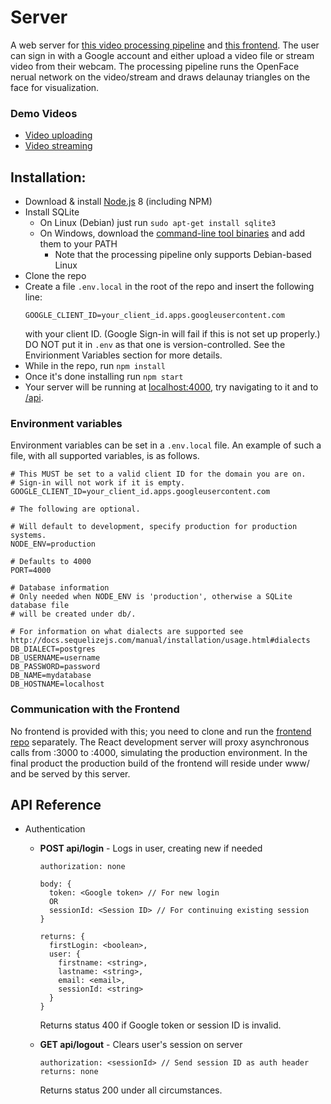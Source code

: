 # Server

A web server for [this video processing pipeline](https://github.com/gregdumb/cs160) and [this frontend](https://github.com/gregdumb/cs160-frontend). The user can sign in with a Google account and either upload a video file or stream video from their webcam. The processing pipeline runs the OpenFace nerual network on the video/stream and draws delaunay triangles on the face for visualization.

### Demo Videos

* [Video uploading](https://youtu.be/9RE6Nfh6KuA)
* [Video streaming](https://youtu.be/5yjUkBXFWF0)

## Installation:

* Download & install [Node.js](https://nodejs.org/) 8 (including NPM)
* Install SQLite
  * On Linux (Debian) just run `sudo apt-get install sqlite3`
  * On Windows, download the [command-line tool binaries](https://www.sqlite.org/download.html) and add them to your PATH
    * Note that the processing pipeline only supports Debian-based Linux
* Clone the repo
* Create a file `.env.local` in the root of the repo and insert the following line:
  ```
  GOOGLE_CLIENT_ID=your_client_id.apps.googleusercontent.com
  ```
  with your client ID. (Google Sign-in will fail if this is not set up properly.) DO NOT put it in `.env` as that one is version-controlled. See the Envirionment Variables section for more details.
* While in the repo, run `npm install`
* Once it's done installing run `npm start`
* Your server will be running at [localhost:4000](http://localhost:4000), try navigating to it and to [/api](http://localhost:4000/api).

### Environment variables

Environment variables can be set in a `.env.local` file. An example of such a file, with all supported variables, is as follows.
```
# This MUST be set to a valid client ID for the domain you are on.
# Sign-in will not work if it is empty.
GOOGLE_CLIENT_ID=your_client_id.apps.googleusercontent.com

# The following are optional.

# Will default to development, specify production for production systems.
NODE_ENV=production

# Defaults to 4000
PORT=4000

# Database information
# Only needed when NODE_ENV is 'production', otherwise a SQLite database file
# will be created under db/.

# For information on what dialects are supported see http://docs.sequelizejs.com/manual/installation/usage.html#dialects 
DB_DIALECT=postgres
DB_USERNAME=username
DB_PASSWORD=password
DB_NAME=mydatabase
DB_HOSTNAME=localhost
```

### Communication with the Frontend

No frontend is provided with this; you need to clone and run the [frontend repo](https://github.com/gregdumb/cs160-frontend) separately. The React development server will proxy asynchronous calls from :3000 to :4000, simulating the production environment. In the final product the production build of the frontend will reside under www/ and be served by this server.

## API Reference

* Authentication
  * **POST api/login** - Logs in user, creating new if needed
    ```
    authorization: none
    
    body: {
      token: <Google token> // For new login
      OR
      sessionId: <Session ID> // For continuing existing session
    }
    
    returns: {
      firstLogin: <boolean>,
      user: {
        firstname: <string>,
        lastname: <string>,
        email: <email>,
        sessionId: <string>
      }
    }
    ```
    Returns status 400 if Google token or session ID is invalid.
    
  * **GET api/logout** - Clears user's session on server
    ```
    authorization: <sessionId> // Send session ID as auth header
    returns: none
    ```
    Returns status 200 under all circumstances.
